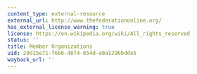 ```yaml
---
content_type: external-resource
external_url: http://www.thefederationonline.org/
has_external_license_warning: true
license: https://en.wikipedia.org/wiki/All_rights_reserved
status: ''
title: Member Organizations
uid: 29d15e71-f6b6-4874-854d-e0a129bbdde5
wayback_url: ''
---
```

